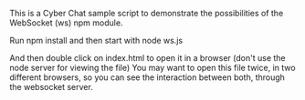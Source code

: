 This is a Cyber Chat sample script to demonstrate the possibilities of the WebSocket (ws)  npm module.

Run
    npm install
and then start with
    node ws.js

And then double click on index.html to open it in a browser (don't use the node server for viewing the file)
You may want to open this file twice, in two different browsers, so you can see the interaction between both, through the websocket server.
